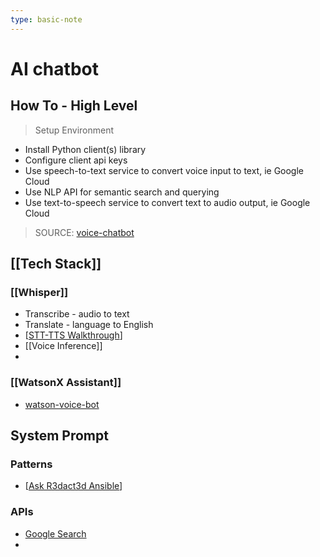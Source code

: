```yaml
---
type: basic-note
---
```


# AI chatbot

## How To - High Level

> Setup Environment 
- Install Python client(s) library
- Configure client api keys
- Use speech-to-text service to convert voice input to text, ie Google Cloud
- Use NLP API for semantic search and querying 
- Use text-to-speech service to convert text to audio output, ie Google Cloud
> SOURCE: [voice-chatbot](https://www.voiceflow.com/articles/voice-chatbot)

## [[Tech Stack]]

### [[Whisper]]

- Transcribe - audio to text
- Translate - language to English
- [[STT-TTS Walkthrough]]
- [[Voice Inference]]
- 

### [[WatsonX Assistant]]

- [watson-voice-bot](https://github.com/IBM/watson-voice-bot/blob/master/doc/source/local.md)

## System Prompt

### Patterns

- [[Ask R3dact3d Ansible]]

### APIs 

- [Google Search](https://console.cloud.google.com/apis/credentials?authuser=0&project=local-brain-1737328083589)
- 


[//begin]: # "Autogenerated link references for markdown compatibility"
[STT-TTS Walkthrough]: <../AI/STT-TTS Walkthrough.md> "STT-TTS Walkthrough"
[Ask R3dact3d Ansible]: <../Ansible/Ask R3dact3d Ansible.md> "Ask R3dact3d Ansible"
[//end]: # "Autogenerated link references"
